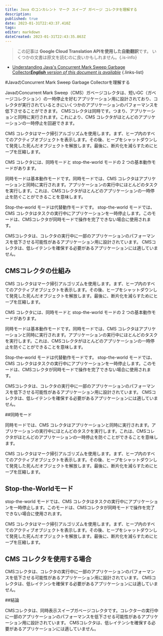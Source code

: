 ```yaml
---
title: Java のコンカレント マーク スイープ ガベージ コレクタを理解する
description: 
published: true
date: 2023-01-31T22:43:37.410Z
tags: 
editor: markdown
dateCreated: 2023-01-31T22:43:35.863Z
---
```


> この記事は **Google Cloud Translation APIを使用した自動翻訳**です。
いくつかの文書は原文を読むのに良いかもしれません。{.is-info}

- [Understanding Java's Concurrent Mark Sweep Garbage Collector***English** version of this document is available*](/en/Knowledge-base/Java/understanding-java-s-concurrent-mark-sweep-garbage-collector)
{.links-list}



#JavaのConcurrent Mark Sweep Garbage Collectorを理解する

JavaのConcurrent Mark Sweep（CMS）ガベージコレクタは、短いGC（ガベージコレクション）の一時停止を好むアプリケーション用に設計されており、コレクタが実行されているときにいくつかのアプリケーションのパフォーマンスを低下させることができます。 CMSコレクタは同時です。つまり、アプリケーションと同時に実行されます。これにより、CMS コレクタがほとんどのアプリケーションの一時停止を回避できます。

CMS コレクタはマーク掃引アルゴリズムを使用します。まず、ヒープ内のすべてのアクティブオブジェクトを表示します。その後、ヒープをシャットダウンして発見した死んだオブジェクトを解放します。最後に、断片化を減らすためにヒープを圧縮します。

CMS コレクタには、同時モードと stop-the-world モードの 2 つの基本動作モードがあります。

同時モードは基本動作モードです。同時モードでは、CMS コレクタはアプリケーションと同時に実行されます。アプリケーションの実行中にほとんどのタスクを実行します。これは、CMSコレクタがほとんどのアプリケーションの一時停止を防ぐことができることを意味します。

Stop-the-world モードは代替動作モードです。 stop-the-world モードでは、CMS コレクタはタスクの実行中にアプリケーションを一時停止します。このモードは、CMSコレクタが同時モードで操作を完了できない場合に使用されます。

CMSコレクタは、コレクタの実行中に一部のアプリケーションのパフォーマンスを低下させる可能性があるアプリケーション用に設計されています。 CMSコレクタは、低レイテンシを確保する必要があるアプリケーションには適していません。

## CMSコレクタの仕組み

CMS コレクタはマーク掃引アルゴリズムを使用します。まず、ヒープ内のすべてのアクティブオブジェクトを表示します。その後、ヒープをシャットダウンして発見した死んだオブジェクトを解放します。最後に、断片化を減らすためにヒープを圧縮します。

CMS コレクタには、同時モードと stop-the-world モードの 2 つの基本動作モードがあります。

同時モードは基本動作モードです。同時モードでは、CMS コレクタはアプリケーションと同時に実行されます。アプリケーションの実行中にほとんどのタスクを実行します。これは、CMSコレクタがほとんどのアプリケーションの一時停止を防ぐことができることを意味します。

Stop-the-world モードは代替動作モードです。 stop-the-world モードでは、CMS コレクタはタスクの実行中にアプリケーションを一時停止します。このモードは、CMSコレクタが同時モードで操作を完了できない場合に使用されます。

CMSコレクタは、コレクタの実行中に一部のアプリケーションのパフォーマンスを低下させる可能性があるアプリケーション用に設計されています。 CMSコレクタは、低レイテンシを確保する必要があるアプリケーションには適していません。

##同時モード

同時モードでは、CMS コレクタはアプリケーションと同時に実行されます。アプリケーションの実行中にほとんどのタスクを実行します。これは、CMSコレクタがほとんどのアプリケーションの一時停止を防ぐことができることを意味します。

CMS コレクタはマーク掃引アルゴリズムを使用します。まず、ヒープ内のすべてのアクティブオブジェクトを表示します。その後、ヒープをシャットダウンして発見した死んだオブジェクトを解放します。最後に、断片化を減らすためにヒープを圧縮します。

## Stop-the-Worldモード

stop-the-world モードでは、CMS コレクタはタスクの実行中にアプリケーションを一時停止します。このモードは、CMSコレクタが同時モードで操作を完了できない場合に使用されます。

CMS コレクタはマーク掃引アルゴリズムを使用します。まず、ヒープ内のすべてのアクティブオブジェクトを表示します。その後、ヒープをシャットダウンして発見した死んだオブジェクトを解放します。最後に、断片化を減らすためにヒープを圧縮します。

## CMS コレクタを使用する場合

CMSコレクタは、コレクタの実行中に一部のアプリケーションのパフォーマンスを低下させる可能性があるアプリケーション用に設計されています。 CMSコレクタは、低レイテンシを確保する必要があるアプリケーションには適していません。

##結論

CMSコレクタは、同時表示スイープガベージコレクタです。コレクターの実行中に一部のアプリケーションのパフォーマンスを低下させる可能性があるアプリケーション用に設計されています。 CMSコレクタは、低レイテンシを確保する必要があるアプリケーションには適していません。